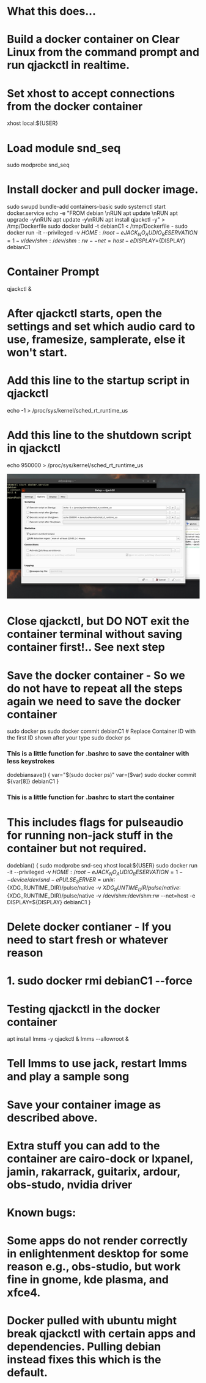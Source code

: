 # What this does... 
# Build a docker container on Clear Linux from the command prompt and run qjackctl in realtime.

# Set xhost to accept connections from the docker container
xhost local:${USER}

# Load module snd_seq 
sudo modprobe snd_seq

# Install docker and pull docker image. 
sudo swupd bundle-add containers-basic
sudo systemctl start docker.service
echo -e "FROM debian \\nRUN apt update \\nRUN apt upgrade -y\\nRUN apt update -y\\nRUN apt install qjackctl -y" > /tmp/Dockerfile
sudo docker build -t debianC1 < /tmp/Dockerfile -
sudo docker run -it --privileged -v ${HOME}:/root -e JACK_NO_AUDIO_RESERVATION=1 -v /dev/shm:/dev/shm:rw --net=host -e DISPLAY=${DISPLAY} debianC1

# Container Prompt
qjackctl &

# After qjackctl starts, open the settings and set which audio card to use, framesize, samplerate, else it won't start.
# Add this line to the startup script in qjackctl 
echo -1 > /proc/sys/kernel/sched_rt_runtime_us
# Add this line to the shutdown script in qjackctl 
echo 950000 > /proc/sys/kernel/sched_rt_runtime_us

![Eample](./images/shot-2022-05-04_10-45-01.jpg)



# Close qjackctl, but DO NOT exit the container terminal without saving container first!.. See next step

# Save the docker container - So we do not have to repeat all the steps again we need to save the docker container
sudo docker ps
sudo docker commit <CONTAINER ID> debianC1 # Replace Container ID with the first ID shown after your type sudo docker ps


### This is a little function for .bashrc to save the container with less keystrokes
dodebiansave() {
var="$(sudo docker ps)"
var=($var)
sudo docker commit ${var[8]} debianC1
}

### This is a little function for .bashrc to start the container 
# This includes flags for pulseaudio for running non-jack stuff in the container but not required.
dodebian() {
sudo modprobe snd-seq
xhost local:${USER}
sudo docker run -it --privileged -v ${HOME}:/root -e JACK_NO_AUDIO_RESERVATION=1  --device /dev/snd -e PULSE_SERVER=unix:${XDG_RUNTIME_DIR}/pulse/native -v ${XDG_RUNTIME_DIR}/pulse/native:${XDG_RUNTIME_DIR}/pulse/native -v /dev/shm:/dev/shm:rw --net=host -e DISPLAY=${DISPLAY} debianC1
}


# Delete docker contianer - If you need to start fresh or whatever reason
# 1. sudo docker rmi debianC1 --force


# Testing qjackctl in the docker container
apt install lmms -y
qjackctl &
lmms --allowroot &
# Tell lmms to use jack, restart lmms and play a sample song
# Save your container image as described above.

# Extra stuff you can add to the container are cairo-dock or lxpanel, jamin, rakarrack, guitarix, ardour, obs-studo, nvidia driver

# Known bugs:
# Some apps do not render correctly in enlightenment desktop for some reason e.g., obs-studio, but work fine in gnome, kde plasma, and xfce4.
# Docker pulled with ubuntu might break qjackctl with certain apps and dependencies. Pulling debian instead fixes this which is the default.




